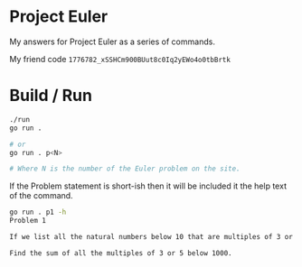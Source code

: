 # Project Euler

My answers for Project Euler as a series of commands.

My friend code `1776782_xSSHCm900BUut8c0Iq2yEWo4o0tbBrtk`

# Build / Run

```bash
./run
go run .

# or
go run . p<N>

# Where N is the number of the Euler problem on the site.
```

If the Problem statement is short-ish then it will be included it the help text of the command.

```bash
go run . p1 -h
Problem 1

If we list all the natural numbers below 10 that are multiples of 3 or 5, we get 3, 5, 6 and 9. The sum of these multiples is 23.

Find the sum of all the multiples of 3 or 5 below 1000.
```